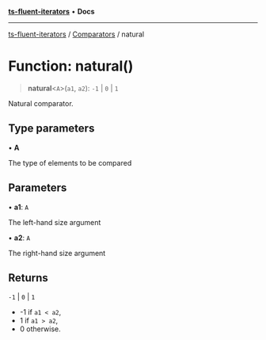 [**ts-fluent-iterators**](../../../README.md) • **Docs**

---

[ts-fluent-iterators](../../../README.md) / [Comparators](../README.md) / natural

# Function: natural()

> **natural**\<`A`\>(`a1`, `a2`): `-1` \| `0` \| `1`

Natural comparator.

## Type parameters

• **A**

The type of elements to be compared

## Parameters

• **a1**: `A`

The left-hand size argument

• **a2**: `A`

The right-hand size argument

## Returns

`-1` \| `0` \| `1`

- -1 if `a1 < a2`,
- 1 if `a1 > a2`,
- 0 otherwise.
